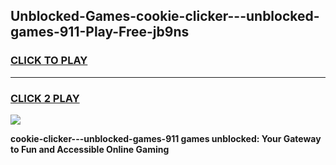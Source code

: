 
## Unblocked-Games-cookie-clicker---unblocked-games-911-Play-Free-jb9ns
<h3>
<a href="https://premium76.site?title=cookie-clicker---unblocked-games-911&ref=23A">CLICK TO PLAY</a></h3>
<hr>

<h3>
<a href="https://premium76.site?title=cookie-clicker---unblocked-games-911&ref=23A">CLICK 2 PLAY</a>
  
</h3>

<a href="https://premium76.site?title=cookie-clicker---unblocked-games-911&ref=23A"><img src="https://clearcache.store/games.png"></a>


**cookie-clicker---unblocked-games-911 games unblocked: Your Gateway to Fun and Accessible Online Gaming**
